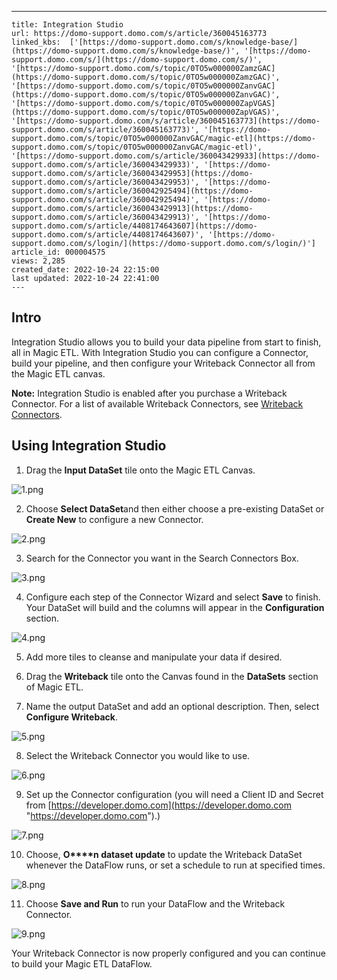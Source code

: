 ---
    title: Integration Studio
    url: https://domo-support.domo.com/s/article/360045163773
    linked_kbs:  ['[https://domo-support.domo.com/s/knowledge-base/](https://domo-support.domo.com/s/knowledge-base/)', '[https://domo-support.domo.com/s/](https://domo-support.domo.com/s/)', '[https://domo-support.domo.com/s/topic/0TO5w000000ZamzGAC](https://domo-support.domo.com/s/topic/0TO5w000000ZamzGAC)', '[https://domo-support.domo.com/s/topic/0TO5w000000ZanvGAC](https://domo-support.domo.com/s/topic/0TO5w000000ZanvGAC)', '[https://domo-support.domo.com/s/topic/0TO5w000000ZapVGAS](https://domo-support.domo.com/s/topic/0TO5w000000ZapVGAS)', '[https://domo-support.domo.com/s/article/360045163773](https://domo-support.domo.com/s/article/360045163773)', '[https://domo-support.domo.com/s/topic/0TO5w000000ZanvGAC/magic-etl](https://domo-support.domo.com/s/topic/0TO5w000000ZanvGAC/magic-etl)', '[https://domo-support.domo.com/s/article/360043429933](https://domo-support.domo.com/s/article/360043429933)', '[https://domo-support.domo.com/s/article/360043429953](https://domo-support.domo.com/s/article/360043429953)', '[https://domo-support.domo.com/s/article/360042925494](https://domo-support.domo.com/s/article/360042925494)', '[https://domo-support.domo.com/s/article/360043429913](https://domo-support.domo.com/s/article/360043429913)', '[https://domo-support.domo.com/s/article/4408174643607](https://domo-support.domo.com/s/article/4408174643607)', '[https://domo-support.domo.com/s/login/](https://domo-support.domo.com/s/login/)']
    article_id: 000004575
    views: 2,285
    created_date: 2022-10-24 22:15:00
    last updated: 2022-10-24 22:41:00
    ---



Intro
-----


Integration Studio allows you to build your data pipeline from start to finish, all in Magic ETL. With Integration Studio you can configure a Connector, build your pipeline, and then configure your Writeback Connector all from the Magic ETL canvas.




 

**Note:** Integration Studio is enabled after you purchase a Writeback Connector. For a list of available Writeback Connectors, see [Writeback Connectors](/s/topic/0TO5w000000ZapVGAS "Writeback Connectors").



Using Integration Studio
------------------------


1. Drag the **Input DataSet** tile onto the Magic ETL Canvas.


![1.png](1.png)


2. Choose **Select DataSet**and then either choose a pre-existing DataSet or **Create New** to configure a new Connector.


![2.png](2.png)


3. Search for the Connector you want in the Search Connectors Box.


![3.png](3.png)


4. Configure each step of the Connector Wizard and select **Save** to finish. Your DataSet will build and the columns will appear in the **Configuration** section.


![4.png](4.png)


5. Add more tiles to cleanse and manipulate your data if desired.


6. Drag the **Writeback** tile onto the Canvas found in the **DataSets** section of Magic ETL. 


7. Name the output DataSet and add an optional description. Then, select **Configure Writeback**.


![5.png](5.png)


8. Select the Writeback Connector you would like to use.


![6.png](6.png)


9. Set up the Connector configuration (you will need a Client ID and Secret from [https://developer.domo.com](https://developer.domo.com "https://developer.domo.com").)


![7.png](7.png)


10. Choose, **O****n dataset update** to update the Writeback DataSet whenever the DataFlow runs, or set a schedule to run at specified times.


![8.png](8.png)


11. Choose **Save and Run** to run your DataFlow and the Writeback Connector.  
  
![9.png](9.png)


Your Writeback Connector is now properly configured and you can continue to build your Magic ETL DataFlow.

